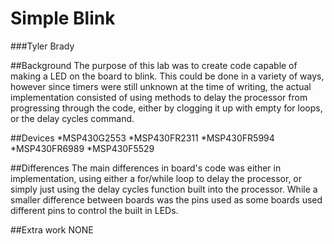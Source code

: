 # Simple Blink

###Tyler Brady

##Background
The purpose of this lab was to create code capable of making a LED on the board to blink. This could be done in a variety of ways, 
however since timers were still unknown at the time of writing, the actual implementation consisted of using methods to delay the
processor from progressing through the code, either by clogging it up with empty for loops, or the delay cycles command.

##Devices
*MSP430G2553
*MSP430FR2311
*MSP430FR5994
*MSP430FR6989
*MSP430F5529

##Differences
The main differences in board's code was either in implementation, using either a for/while loop to delay the processor, 
or simply just using the delay cycles function built into the processor. While a smaller difference between boards was the pins used
as some boards used different pins to control the built in LEDs.

##Extra work
NONE
